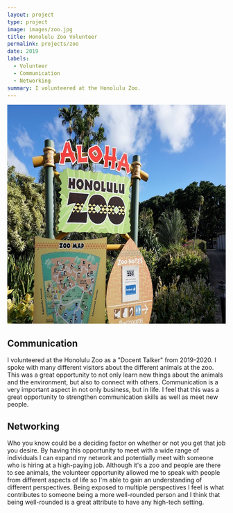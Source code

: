 ```yaml
---
layout: project
type: project
image: images/zoo.jpg
title: Honolulu Zoo Volunteer
permalink: projects/zoo
date: 2019
labels:
  - Volunteer
  - Communication
  - Networking
summary: I volunteered at the Honolulu Zoo. 
---
```


<img class="ui medium right floated rounded image" src="/images/zoo.jpg">

## Communication
I volunteered at the Honolulu Zoo as a "Docent Talker" from 2019-2020. I spoke with many different visitors about the different animals at the zoo. This was a great opportunity to not only learn new things about the animals and the environment, but also to connect with others. Communication is a very important aspect in not only business, but in life. I feel that this was a great opportunity to strengthen communication skills as well as meet new people. 

## Networking
Who you know could be a deciding factor on whether or not you get that job you desire. By having this opportunity to meet with a wide range of individuals I can expand my network and potentially meet with someone who is hiring at a high-paying job. Although it's a zoo and people are there to see animals, the volunteer opportunity allowed me to speak with people from different aspects of life so I'm able to gain an understanding of different perspectives. Being exposed to multiple perspectives I feel is what contributes to someone being a more well-rounded person and I think that being well-rounded is a great attribute to have any high-tech setting.
